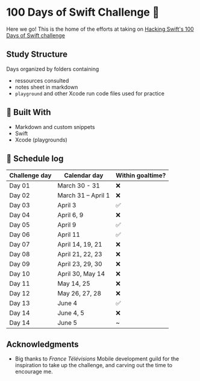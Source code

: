 # 100 Days of Swift Challenge :rocket:

Here we go! This is the home of the efforts at taking on [Hacking Swift's 100 Days of Swift challenge](https://www.hackingwithswift.com/100)

## Study Structure

Days organized by folders containing
* ressources consulted
* notes sheet in markdown
* `playground` and other Xcode run code files used for practice

## :hammer: Built With
* Markdown and custom snippets
* Swift
* Xcode (playgrounds)

## :calendar: Schedule log

| Challenge day | Calendar day | Within goaltime?|
|---|---|---|
| Day 01 | March 30 - 31 | :x: |
| Day 02 | March 31 – April 1 | :x: |
| Day 03 | April 3 | :white_check_mark: |
| Day 04 | April 6, 9 | :x: |
| Day 05 | April 9 | :white_check_mark: |
| Day 06 | April 11 | :white_check_mark: |
| Day 07 | April 14, 19, 21 | :x: |
| Day 08 | April 21, 22, 23 | :x: |
| Day 09 | April 23, 29, 30 | :x: |
| Day 10 | April 30, May 14 | :x: |
| Day 11 | May 14, 25 | :x: |
| Day 12 | May 26, 27, 28 | :x: |
| Day 13 | June 4 | :white_check_mark: |
| Day 14 | June 4, 5 | :x: |
| Day 14 | June 5 | ~ |

## Acknowledgments
* Big thanks to *France Télévisions* Mobile development guild for the inspiration to take up the challenge, and carving out the time to encourage me.